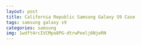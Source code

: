 ```yaml
---
layout: post
title: California Republic Samsung Galaxy S9 Case
tags: samsung galaxy s9
categories: samsung
img: 1wdft4rcIVCMpo8PG-dtrwPeelj6NjeRN
---
```

